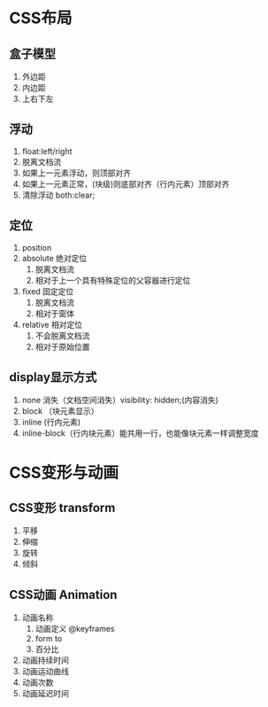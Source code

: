 # CSS布局
## 盒子模型
1. 外边距
2. 内边距
3. 上右下左
## 浮动
1. float:left/right
2. 脱离文档流
3. 如果上一元素浮动，则顶部对齐
4. 如果上一元素正常，(块级)则底部对齐（行内元素）顶部对齐
5. 清除浮动 both:clear;
## 定位
1. position
2. absolute 绝对定位
	1. 脱离文档流
	2. 相对于上一个具有特殊定位的父容器进行定位
3. fixed 固定定位
	1. 脱离文档流
	2. 相对于窗体
4. relative 相对定位
	1. 不会脱离文档流
	2. 相对于原始位置
## display显示方式
1. none 消失（文档空间消失）visibility: hidden;(内容消失)
2. block （块元素显示）
3. inline (行内元素)
4. inline-block（行内块元素）能共用一行，也能像块元素一样调整宽度
# CSS变形与动画
## CSS变形 transform
1. 平移
2. 伸缩
3. 旋转
4. 倾斜
## CSS动画 Animation
1. 动画名称
	1. 动画定义 @keyframes
	2. form to
	3. 百分比
2. 动画持续时间
3. 动画运动曲线
4. 动画次数
5. 动画延迟时间